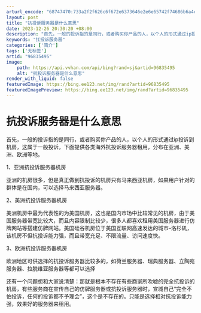 ```yaml
---
arturl_encode: "68747470:733a2f2f626c6f672e6373646e2e6e65742f74686b6a4e4f31:2f61727469636c652f64657461696c732f3936383335343935"
layout: post
title: "抗投诉服务器是什么意思"
date: 2023-12-26 20:30:20 +08:00
description: "首先，一般的投诉指的是同行，或者购买你产品的人，以个人的形式通过ip投诉到机房，这属于一般投诉，下面"
keywords: "扛投诉服务器"
categories: ['简介']
tags: ['无标签']
artid: "96835495"
image:
    path: https://api.vvhan.com/api/bing?rand=sj&artid=96835495
    alt: "抗投诉服务器是什么意思"
render_with_liquid: false
featuredImage: https://bing.ee123.net/img/rand?artid=96835495
featuredImagePreview: https://bing.ee123.net/img/rand?artid=96835495
---
```


# 抗投诉服务器是什么意思

首先，一般的投诉指的是同行，或者购买你产品的人，以个人的形式通过ip投诉到机房，这属于一般投诉，下面提供各类海外抗投诉服务器租用，分布在亚洲、美洲、欧洲等地。
  
1、亚洲抗投诉服务器机房
  
亚洲的机房很多，但是真正做到抗投诉的机房只有马来西亚机房，如果用户针对的群体是在国内，可以选择马来西亚服务器。
  
2、美洲抗投诉服务器机房
  
美洲机房中最为代表性的为美国机房，这也是国内市场中比较常见的机房，由于美国服务器带宽比较大，而且内容限制比较少，很多人都喜欢租用美国服务器进行仿牌网站等搭建仿牌网站。美国硅谷机房位于美国互联网高速发达的城市–洛杉矶，该机房不但抗投诉能力强，而且带宽充足、不限流量、访问速度快。
  
3、欧洲抗投诉服务器机房
  
欧洲地区可供选择的抗投诉服务器比较多的，如荷兰服务器、瑞典服务器、立陶宛服务器、拉脱维亚服务器等都可以选择
  
还有一个问题想和大家说清楚：那就是根本不存在有些商家所吹嘘的完全抗投诉的机房，有些服务商在宣传自己的仿牌服务器或抗投诉服务器时，宣城自己“完全不怕投诉，任何的投诉都不予理会”，这个是不存在的。只能是选择相对抗投诉能力强，效果好的服务器来租用。